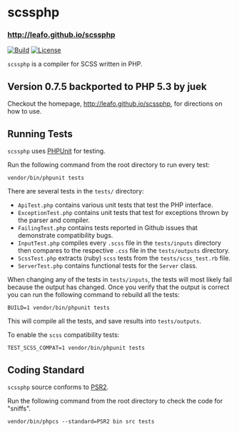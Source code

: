 # scssphp
### <http://leafo.github.io/scssphp>

[![Build](https://travis-ci.org/leafo/scssphp.svg?branch=master)](http://travis-ci.org/leafo/scssphp)
[![License](https://poser.pugx.org/leafo/scssphp/license.svg)](https://packagist.org/packages/leafo/scssphp)

`scssphp` is a compiler for SCSS written in PHP.

## Version 0.7.5 backported to PHP 5.3 by juek

Checkout the homepage, <http://leafo.github.io/scssphp>, for directions on how to use.

## Running Tests

`scssphp` uses [PHPUnit](https://github.com/sebastianbergmann/phpunit) for testing.

Run the following command from the root directory to run every test:

    vendor/bin/phpunit tests

There are several tests in the `tests/` directory:

* `ApiTest.php` contains various unit tests that test the PHP interface.
* `ExceptionTest.php` contains unit tests that test for exceptions thrown by the parser and compiler.
* `FailingTest.php` contains tests reported in Github issues that demonstrate compatibility bugs.
* `InputTest.php` compiles every `.scss` file in the `tests/inputs` directory
  then compares to the respective `.css` file in the `tests/outputs` directory.
* `ScssTest.php` extracts (ruby) `scss` tests from the `tests/scss_test.rb` file.
* `ServerTest.php` contains functional tests for the `Server` class.

When changing any of the tests in `tests/inputs`, the tests will most likely
fail because the output has changed. Once you verify that the output is correct
you can run the following command to rebuild all the tests:

    BUILD=1 vendor/bin/phpunit tests

This will compile all the tests, and save results into `tests/outputs`.

To enable the `scss` compatibility tests:

    TEST_SCSS_COMPAT=1 vendor/bin/phpunit tests

## Coding Standard

`scssphp` source conforms to [PSR2](http://www.php-fig.org/psr/psr-2/).

Run the following command from the root directory to check the code for "sniffs".

    vendor/bin/phpcs --standard=PSR2 bin src tests
